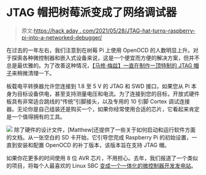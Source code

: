 # JTAG 帽把树莓派变成了网络调试器

> 原文:[https://hack aday . com/2021/05/28/JTAG-hat-turns-raspberry-pi-into-a-networked-debugger/](https://hackaday.com/2021/05/28/jtag-hat-turns-raspberry-pi-into-a-networked-debugger/)

在过去的一年左右，我们注意到在树莓 Pi 上使用 OpenOCD 的人数明显上升。对于探索各种微控制器和嵌入式设备来说，这是一个便宜而方便的解决方案，但并不总是最优雅的。为了改善这种情况，[【马修·梅兹】一直在制作一顶特制的 JTAG 帽子](https://github.com/blinkinlabs/jtag_hat)来稍微清理一下。

板载电平转换器允许您连接到 1.8 至 5 V 的 JTAG 和 SWD 接口，如果您从 Pi 本身为目标设备供电，甚至支持测量电压和电流。为了连接到您的目标，开放式硬件板具有非常适合跳线的“传统”引脚接头，以及专用的 10 引脚 Cortex 调试连接器。无论你是自己组装还是购买一个，如果你经常使用合适的芯片，它看起来肯定是一个值得拥有的工具。

[![](../Images/00e1ae5a8e26a1ad64b7cfca7933b0a0.png)](https://hackaday.com/wp-content/uploads/2021/05/jtagpi_detail.png) 除了硬件的设计文件，[Matthew]还提供了一些关于如何启动和运行软件方面的文档。从一张空白的 SD 卡开始，它引导您完成 Raspberry Pi 的初始设置，一直到安装和配置 OpenOCD 的补丁版本，该版本旨在支持 JTAG 帽。

如果你花更多的时间使用 8 位 AVR 芯片，不用担心。去年，我们报道了一个类似的项目，将每个人最喜欢的 Linux SBC [变成一个一体化的微控制器开发发电站](https://hackaday.com/2020/09/05/turning-the-raspberry-pi-into-a-mcu-programmer/)。